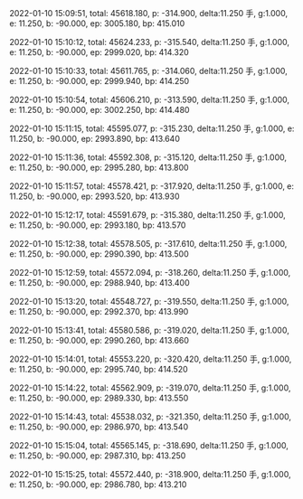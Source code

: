 2022-01-10 15:09:51, total: 45618.180, p: -314.900, delta:11.250 手, g:1.000, e: 11.250, b: -90.000, ep: 3005.180, bp: 415.010

2022-01-10 15:10:12, total: 45624.233, p: -315.540, delta:11.250 手, g:1.000, e: 11.250, b: -90.000, ep: 2999.020, bp: 414.320

2022-01-10 15:10:33, total: 45611.765, p: -314.060, delta:11.250 手, g:1.000, e: 11.250, b: -90.000, ep: 2999.940, bp: 414.250

2022-01-10 15:10:54, total: 45606.210, p: -313.590, delta:11.250 手, g:1.000, e: 11.250, b: -90.000, ep: 3002.250, bp: 414.480

2022-01-10 15:11:15, total: 45595.077, p: -315.230, delta:11.250 手, g:1.000, e: 11.250, b: -90.000, ep: 2993.890, bp: 413.640

2022-01-10 15:11:36, total: 45592.308, p: -315.120, delta:11.250 手, g:1.000, e: 11.250, b: -90.000, ep: 2995.280, bp: 413.800

2022-01-10 15:11:57, total: 45578.421, p: -317.920, delta:11.250 手, g:1.000, e: 11.250, b: -90.000, ep: 2993.520, bp: 413.930

2022-01-10 15:12:17, total: 45591.679, p: -315.380, delta:11.250 手, g:1.000, e: 11.250, b: -90.000, ep: 2993.180, bp: 413.570

2022-01-10 15:12:38, total: 45578.505, p: -317.610, delta:11.250 手, g:1.000, e: 11.250, b: -90.000, ep: 2990.390, bp: 413.500

2022-01-10 15:12:59, total: 45572.094, p: -318.260, delta:11.250 手, g:1.000, e: 11.250, b: -90.000, ep: 2988.940, bp: 413.400

2022-01-10 15:13:20, total: 45548.727, p: -319.550, delta:11.250 手, g:1.000, e: 11.250, b: -90.000, ep: 2992.370, bp: 413.990

2022-01-10 15:13:41, total: 45580.586, p: -319.020, delta:11.250 手, g:1.000, e: 11.250, b: -90.000, ep: 2990.260, bp: 413.660

2022-01-10 15:14:01, total: 45553.220, p: -320.420, delta:11.250 手, g:1.000, e: 11.250, b: -90.000, ep: 2995.740, bp: 414.520

2022-01-10 15:14:22, total: 45562.909, p: -319.070, delta:11.250 手, g:1.000, e: 11.250, b: -90.000, ep: 2989.330, bp: 413.550

2022-01-10 15:14:43, total: 45538.032, p: -321.350, delta:11.250 手, g:1.000, e: 11.250, b: -90.000, ep: 2986.970, bp: 413.540

2022-01-10 15:15:04, total: 45565.145, p: -318.690, delta:11.250 手, g:1.000, e: 11.250, b: -90.000, ep: 2987.310, bp: 413.250

2022-01-10 15:15:25, total: 45572.440, p: -318.900, delta:11.250 手, g:1.000, e: 11.250, b: -90.000, ep: 2986.780, bp: 413.210